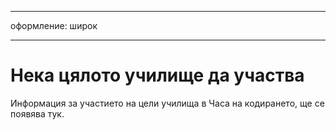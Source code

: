 * * *

оформление: широк

* * *

# Нека цялото училище да участва

Информация за участието на цели училища в Часа на кодирането, ще се появява тук.